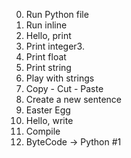 0. Run Python file
1. Run inline
2. Hello, print
3. Print integer3.
4. Print float
5. Print string
6. Play with strings
7. Copy - Cut - Paste
8. Create a new sentence
9. Easter Egg
11. Hello, write
12. Compile
13. ByteCode -> Python #1
